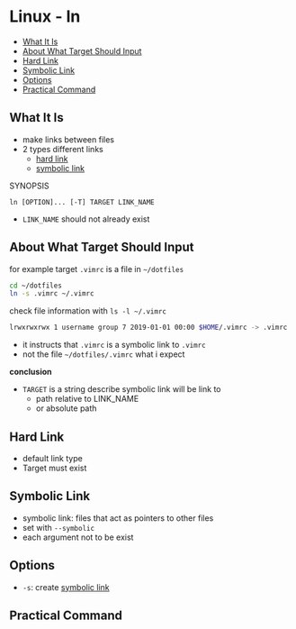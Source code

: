 # Linux - ln

* [What It Is](#what-it-is)
* [About What Target Should Input](#about-what-target-should-input)
* [Hard Link](#hard-link)
* [Symbolic Link](#symbolic-link)
* [Options](#options)
* [Practical Command](#practical-command)

## What It Is

- make links between files
- 2 types different links
  - [hard link](#hard-link)
  - [symbolic link](#symbolic-link)

SYNOPSIS

`ln [OPTION]... [-T] TARGET LINK_NAME`

- `LINK_NAME` should not already exist

## About What Target Should Input

for example target `.vimrc` is a file in `~/dotfiles`

```sh
cd ~/dotfiles
ln -s .vimrc ~/.vimrc
```

check file information with `ls -l ~/.vimrc`

```sh
lrwxrwxrwx 1 username group 7 2019-01-01 00:00 $HOME/.vimrc -> .vimrc
```

- it instructs that `.vimrc` is a symbolic link to `.vimrc`
- not the file `~/dotfiles/.vimrc` what i expect

**conclusion**

- `TARGET` is a string describe symbolic link will be link to
  - path relative to LINK_NAME
  - or absolute path

## Hard Link

- default link type
- Target must exist

## Symbolic Link

- symbolic link: files that act as pointers to other files
- set with `--symbolic`
- each argument not to be exist

## Options

- `-s`: create [symbolic link](#symbolic-link)

## Practical Command


